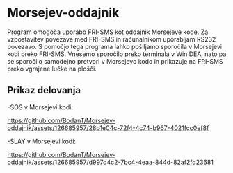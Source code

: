 # Morsejev-oddajnik

Program omogoča uporabo FRI-SMS kot oddajnik Morsejeve kode. Za vzpostavitev povezave med FRI-SMS in računalnikom uporabljam RS232 povezavo. S pomočjo tega programa lahko pošiljamo sporočila v Morsejevi kodi preko FRI-SMS. Vnesemo sporočilo preko terminala v WinIDEA, nato pa se sporočilo samodejno pretvori v Morsejevo kodo in prikazuje na FRI-SMS preko vgrajene lučke na plošči.

## Prikaz delovanja

-SOS v Morsejevi kodi:

https://github.com/BodanT/Morsejev-oddajnik/assets/126685957/28b1e04c-72f4-4c74-b967-4021fcc0ef8f

-SLAY v Morsejevi kodi:

https://github.com/BodanT/Morsejev-oddajnik/assets/126685957/d997d4c2-7bc4-4eaa-844d-82af2fd23681

